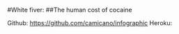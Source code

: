 #White fiver:
##The human cost of cocaine

Github: https://github.com/camicano/infographic
Heroku: 
